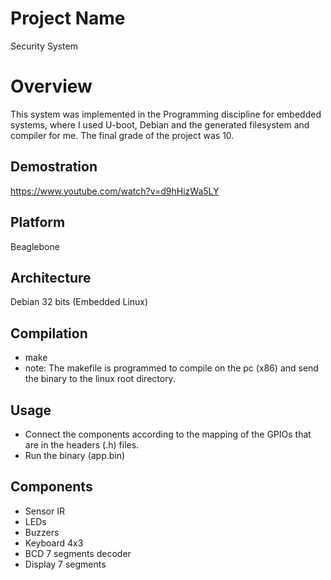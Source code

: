 # Project Name
Security System 

# Overview
This system was implemented in the Programming discipline for embedded systems, where I used U-boot, Debian and the generated filesystem and compiler for me. The final grade of the project was 10.

## Demostration
https://www.youtube.com/watch?v=d9hHizWa5LY

## Platform
Beaglebone

## Architecture
Debian 32 bits (Embedded Linux)

## Compilation
- make
- note: The makefile is programmed to compile on the pc (x86) and send the binary to the linux root directory.

## Usage
- Connect the components according to the mapping of the GPIOs that are in the headers (.h) files.
- Run the binary (app.bin)

## Components
- Sensor IR
- LEDs
- Buzzers
- Keyboard 4x3
- BCD 7 segments decoder
- Display 7 segments

